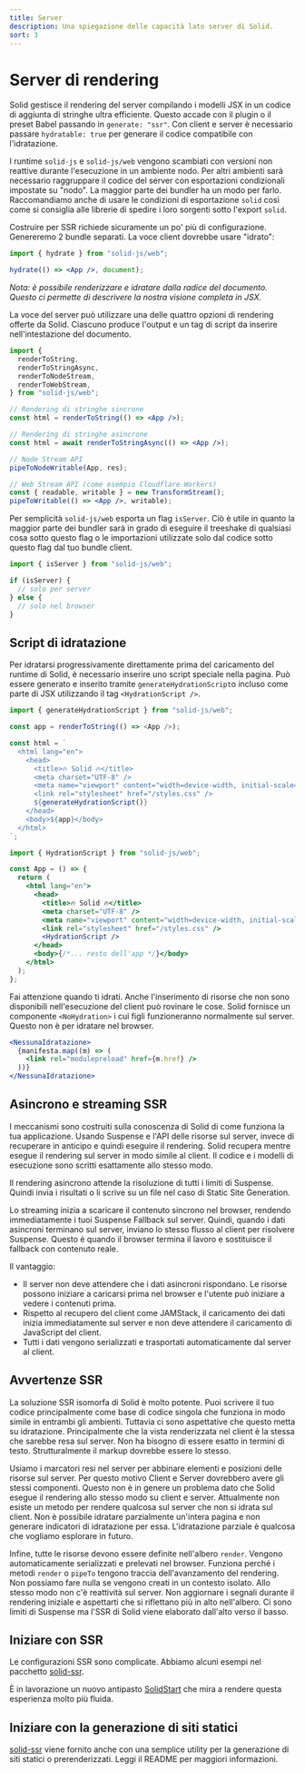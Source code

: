 ```yaml
---
title: Server
description: Una spiegazione delle capacità lato server di Solid.
sort: 3
---
```


# Server di rendering

Solid gestisce il rendering del server compilando i modelli JSX in un codice di aggiunta di stringhe ultra efficiente. Questo accade con il plugin o il preset Babel passando in `generate: "ssr"`. Con client e server è necessario passare `hydratable: true` per generare il codice compatibile con l'idratazione.

I runtime `solid-js` e `solid-js/web` vengono scambiati con versioni non reattive durante l'esecuzione in un ambiente nodo. Per altri ambienti sarà necessario raggruppare il codice del server con esportazioni condizionali impostate su "nodo". La maggior parte dei bundler ha un modo per farlo. Raccomandiamo anche di usare le condizioni di esportazione `solid` così come si consiglia alle librerie di spedire i loro sorgenti sotto l'export `solid`.

Costruire per SSR richiede sicuramente un po' più di configurazione. Genereremo 2 bundle separati. La voce client dovrebbe usare "idrato":

```jsx
import { hydrate } from "solid-js/web";

hydrate(() => <App />, document);
```

_Nota: è possibile renderizzare e idratare dalla radice del documento. Questo ci permette di descrivere la nostra visione completa in JSX._

La voce del server può utilizzare una delle quattro opzioni di rendering offerte da Solid. Ciascuno produce l'output e un tag di script da inserire nell'intestazione del documento.

```jsx
import {
  renderToString,
  renderToStringAsync,
  renderToNodeStream,
  renderToWebStream,
} from "solid-js/web";

// Rendering di stringhe sincrone
const html = renderToString(() => <App />);

// Rendering di stringhe asincrone
const html = await renderToStringAsync(() => <App />);

// Node Stream API
pipeToNodeWritable(App, res);

// Web Stream API (come esempio Cloudflare Workers)
const { readable, writable } = new TransformStream();
pipeToWritable(() => <App />, writable);
```

Per semplicità `solid-js/web` esporta un flag `isServer`. Ciò è utile in quanto la maggior parte dei bundler sarà in grado di eseguire il treeshake di qualsiasi cosa sotto questo flag o le importazioni utilizzate solo dal codice sotto questo flag dal tuo bundle client.

```jsx
import { isServer } from "solid-js/web";

if (isServer) {
  // solo per server
} else {
  // solo nel browser
}
```

## Script di idratazione

Per idratarsi progressivamente direttamente prima del caricamento del runtime di Solid, è necessario inserire uno script speciale nella pagina. Può essere generato e inserito tramite `generateHydrationScript`o incluso come parte di JSX utilizzando il tag `<HydrationScript />`.

```js
import { generateHydrationScript } from "solid-js/web";

const app = renderToString(() => <App />);

const html = `
  <html lang="en">
    <head>
      <title>🔥 Solid 🔥</title>
      <meta charset="UTF-8" />
      <meta name="viewport" content="width=device-width, initial-scale=1.0" />
      <link rel="stylesheet" href="/styles.css" />
      ${generateHydrationScript()}
    </head>
    <body>${app}</body>
  </html>
`;
```

```jsx
import { HydrationScript } from "solid-js/web";

const App = () => {
  return (
    <html lang="en">
      <head>
        <title>🔥 Solid 🔥</title>
        <meta charset="UTF-8" />
        <meta name="viewport" content="width=device-width, initial-scale=1.0" />
        <link rel="stylesheet" href="/styles.css" />
        <HydrationScript />
      </head>
      <body>{/*... resto dell'app */}</body>
    </html>
  );
};
```

Fai attenzione quando ti idrati. Anche l'inserimento di risorse che non sono disponibili nell'esecuzione del client può rovinare le cose. Solid fornisce un componente `<NoHydration>` i cui figli funzioneranno normalmente sul server. Questo non è per idratare nel browser.

```jsx
<NessunaIdratazione>
  {manifesta.map((m) => (
    <link rel="modulepreload" href={m.href} />
  ))}
</NessunaIdratazione>
```

## Asincrono e streaming SSR

I meccanismi sono costruiti sulla conoscenza di Solid di come funziona la tua applicazione. Usando Suspense e l'API delle risorse sul server, invece di recuperare in anticipo e quindi eseguire il rendering. Solid recupera mentre esegue il rendering sul server in modo simile al client. Il codice e i modelli di esecuzione sono scritti esattamente allo stesso modo.

Il rendering asincrono attende la risoluzione di tutti i limiti di Suspense. Quindi invia i risultati o li scrive su un file nel caso di Static Site Generation.

Lo streaming inizia a scaricare il contenuto sincrono nel browser, rendendo immediatamente i tuoi Suspense Fallback sul server. Quindi, quando i dati asincroni terminano sul server, inviano lo stesso flusso al client per risolvere Suspense. Questo è quando il browser termina il lavoro e sostituisce il fallback con contenuto reale.

Il vantaggio:

- Il server non deve attendere che i dati asincroni rispondano. Le risorse possono iniziare a caricarsi prima nel browser e l'utente può iniziare a vedere i contenuti prima.
- Rispetto al recupero del client come JAMStack, il caricamento dei dati inizia immediatamente sul server e non deve attendere il caricamento di JavaScript del client.
- Tutti i dati vengono serializzati e trasportati automaticamente dal server al client.

## Avvertenze SSR

La soluzione SSR isomorfa di Solid è molto potente. Puoi scrivere il tuo codice principalmente come base di codice singola che funziona in modo simile in entrambi gli ambienti. Tuttavia ci sono aspettative che questo metta su idratazione. Principalmente che la vista renderizzata nel client è la stessa che sarebbe resa sul server. Non ha bisogno di essere esatto in termini di testo. Strutturalmente il markup dovrebbe essere lo stesso.

Usiamo i marcatori resi nel server per abbinare elementi e posizioni delle risorse sul server. Per questo motivo Client e Server dovrebbero avere gli stessi componenti. Questo non è in genere un problema dato che Solid esegue il rendering allo stesso modo su client e server. Attualmente non esiste un metodo per rendere qualcosa sul server che non si idrata sul client. Non è possibile idratare parzialmente un'intera pagina e non generare indicatori di idratazione per essa. L'idratazione parziale è qualcosa che vogliamo esplorare in futuro.

Infine, tutte le risorse devono essere definite nell'albero `render`. Vengono automaticamente serializzati e prelevati nel browser. Funziona perché i metodi `render` o `pipeTo` tengono traccia dell'avanzamento del rendering. Non possiamo fare nulla se vengono creati in un contesto isolato. Allo stesso modo non c'è reattività sul server. Non aggiornare i segnali durante il rendering iniziale e aspettarti che si riflettano più in alto nell'albero. Ci sono limiti di Suspense ma l'SSR di Solid viene elaborato dall'alto verso il basso.

## Iniziare con SSR

Le configurazioni SSR sono complicate. Abbiamo alcuni esempi nel pacchetto [solid-ssr](https://github.com/solidjs/solid/blob/main/packages/solid-ssr).

È in lavorazione un nuovo antipasto [SolidStart](https://github.com/solidjs/solid-start) che mira a rendere questa esperienza molto più fluida.

## Iniziare con la generazione di siti statici

[solid-ssr](https://github.com/solidjs/solid/blob/main/packages/solid-ssr) viene fornito anche con una semplice utility per la generazione di siti statici o prerenderizzati. Leggi il README per maggiori informazioni.
